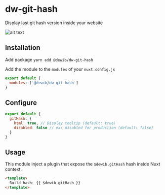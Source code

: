 # dw-git-hash
Display last git hash version inside your website

![alt text](https://github.com/gaetansenn/dw-git-hash/blob/master/preview.png?raw=true)

## Installation

Add package `yarn add @dewib/dw-git-hash`

Add the module to the `modules` of your `nuxt.config.js`

```js
export default {
  modules: ['@dewib/dw-git-hash']
}
```

## Configure

```js
export default {
  gitHash: {
    html: true, // Display tooltip (default: true)
    disabled: false // ex: disabled for production (default: false)
  }
}
```

## Usage 
This module inject a plugin that expose the `$dewib.gitHash` hash inside Nuxt context.

```html
<template>
  Build hash: {{ $dewib.gitHash }}
</template>
```

